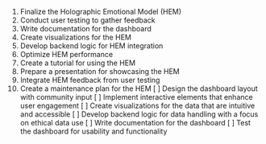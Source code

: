 1. Finalize the Holographic Emotional Model (HEM)
2. Conduct user testing to gather feedback
3. Write documentation for the dashboard
4. Create visualizations for the HEM
5. Develop backend logic for HEM integration
6. Optimize HEM performance
7. Create a tutorial for using the HEM
8. Prepare a presentation for showcasing the HEM
9. Integrate HEM feedback from user testing
10. Create a maintenance plan for the HEM
[ ] Design the dashboard layout with community input
[ ] Implement interactive elements that enhance user engagement
[ ] Create visualizations for the data that are intuitive and accessible
[ ] Develop backend logic for data handling with a focus on ethical data use
[ ] Write documentation for the dashboard
[ ] Test the dashboard for usability and functionality